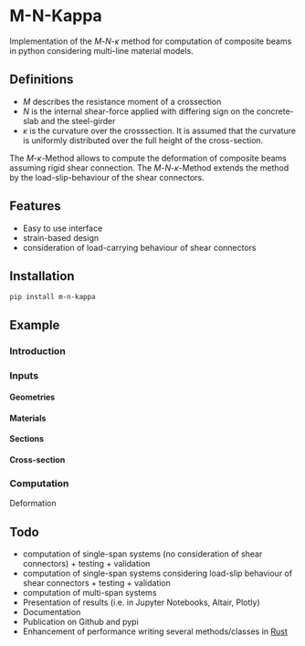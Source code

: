 # M-N-Kappa

Implementation of the $M$-$N$-$\kappa$ method for computation of composite beams in python considering multi-line material models.

## Definitions

- $M$ describes the resistance moment of a crossection 
- $N$ is the internal shear-force applied with differing sign on the concrete-slab and the steel-girder
- $\kappa$ is the curvature over the crosssection. 
It is assumed that the curvature is uniformly distributed over the full height of the cross-section. 

The $M$-$\kappa$-Method allows to compute the deformation of composite beams assuming rigid shear connection. The $M$-$N$-$\kappa$-Method extends the method by the load-slip-behaviour of the shear connectors. 

## Features

- Easy to use interface
- strain-based design
- consideration of load-carrying behaviour of shear connectors

## Installation

```
pip install m-n-kappa
```

## Example

### Introduction

### Inputs

#### Geometries

#### Materials

#### Sections

#### Cross-section

### Computation 

Deformation

## Todo
- computation of single-span systems (no consideration of shear connectors) + testing + validation
- computation of single-span systems considering load-slip behaviour of shear connectors + testing + validation 
- computation of multi-span systems
- Presentation of results (i.e. in Jupyter Notebooks, Altair, Plotly)
- Documentation
- Publication on Github and pypi
- Enhancement of performance writing several methods/classes in [Rust](https://www.rust-lang.org/)